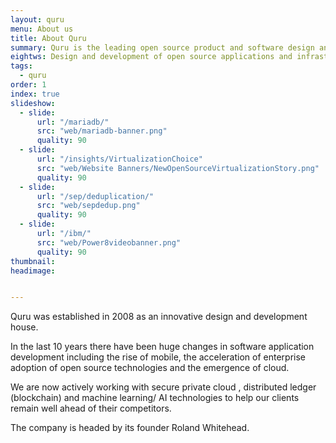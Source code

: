 ```yaml
---
layout: quru
menu: About us
title: About Quru
summary: Quru is the leading open source product and software design and development team in Europe
eightws: Design and development of open source applications and infrastructure
tags:
  - quru
order: 1
index: true
slideshow:
  - slide:
      url: "/mariadb/"
      src: "web/mariadb-banner.png"
      quality: 90
  - slide:
      url: "/insights/VirtualizationChoice"
      src: "web/Website Banners/NewOpenSourceVirtualizationStory.png"
      quality: 90
  - slide:
      url: "/sep/deduplication/"
      src: "web/sepdedup.png"
      quality: 90
  - slide:
      url: "/ibm/"
      src: "web/Power8videobanner.png"
      quality: 90
thumbnail:
headimage:


---
```




Quru was established in 2008 as an innovative design and development house.  

In the last 10 years there have been huge changes in software application development including the rise of mobile, the acceleration of enterprise adoption of open source technologies and the emergence of cloud.  

We are now actively working with secure private cloud , distributed ledger (blockchain) and machine learning/ AI technologies to help our clients remain well ahead of their competitors.

The company is headed by its founder Roland Whitehead.
